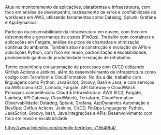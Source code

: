 Atuo no monitoramento de aplicações, plataformas e infraestrutura, com foco em análise de desempenho, rastreamento de erros e confiabilidade de workloads em AWS, utilizando ferramentas como Datadog, Splunk, Grafana e AppDynamics.

Participo da observabilidade da infraestrutura em nuvem, com foco em desempenho e governança de custos (FinOps). Trabalho com containers e aplicações em Fargate, análise de picos de chamadas e otimização contínua do ambiente. Também atuo na construção e evolução de APIs e aplicações Python, com foco em reuso, padronização e escalabilidade, promovendo ganhos de produtividade e redução de retrabalho.

Tenho experiência em automação de processos com CI/CD utilizando GitHub Actions e Jenkins, além do desenvolvimento de infraestrutura como código com Terraform e CloudFormation. No dia a dia, trabalho com linguagens como Python, JavaScript, Groovy, Bash e Java, e com serviços da AWS como EC2, Lambda, Fargate, API Gateway e CloudWatch.
Principais competências:
Cloud & Infraestrutura: AWS (EC2, Fargate, Lambda, API Gateway, CloudWatch), Terraform, CloudFormation
Observabilidade: Datadog, Splunk, Grafana, AppDynamics
Automação e DevOps: GitHub Actions, Jenkins, CI/CD, FinOps
Linguagens: Python, JavaScript, Groovy, bash, Java
Integrações e APIs: Desenvolvimento com foco em reuso e escalabilidade

https://www.linkedin.com/in/emily-berteloni-715549b4/
